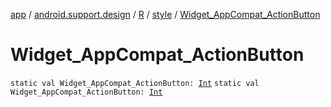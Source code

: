 [app](../../../index.md) / [android.support.design](../../index.md) / [R](../index.md) / [style](index.md) / [Widget_AppCompat_ActionButton](./-widget_-app-compat_-action-button.md)

# Widget_AppCompat_ActionButton

`static val Widget_AppCompat_ActionButton: `[`Int`](https://kotlinlang.org/api/latest/jvm/stdlib/kotlin/-int/index.html)
`static val Widget_AppCompat_ActionButton: `[`Int`](https://kotlinlang.org/api/latest/jvm/stdlib/kotlin/-int/index.html)